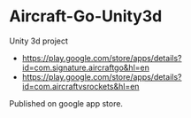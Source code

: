 # Aircraft-Go-Unity3d
Unity 3d project

- https://play.google.com/store/apps/details?id=com.signature.aircraftgo&hl=en
- https://play.google.com/store/apps/details?id=com.aircraftvsrockets&hl=en

Published on google app store.
